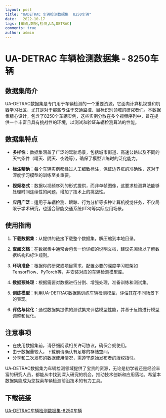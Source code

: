 ```yaml
---
layout: post
title: "UADETRAC 车辆检测数据集  8250车辆"
date:   2022-10-17
tags: [车辆,数据,检测,UA,DETRAC]
comments: true
author: admin
---
```

# UA-DETRAC 车辆检测数据集 - 8250车辆

## 数据集简介

UA-DETRAC数据集是专门用于车辆检测的一个重要资源，它面向计算机视觉和机器学习社区，尤其是对于那些专注于交通监控、目标识别领域的研究者们。本数据集精心设计，包含了8250个车辆实例，这些实例分散在多个视频序列中，旨在提供一个丰富且具有挑战性的环境，以测试和验证车辆检测算法的性能。

## 数据集特点

- **多样性**：数据集涵盖了广泛的驾驶场景，包括城市街道、高速公路以及不同的天气条件（晴天、阴天、夜晚等），确保了模型训练时的泛化能力。
  
- **标注精确**：每个车辆实例都经过人工细致标注，保证边界框的准确性，这对于深度学习模型的训练至关重要。
  
- **视频格式**：数据以视频序列的形式提供，而非单帧图像，这要求检测算法能够处理时间连续性的问题，增加了技术上的挑战性。
  
- **应用广泛**：适用于车辆检测、跟踪、行为分析等多种计算机视觉任务，不仅局限于学术研究，也适合智能交通系统(ITS)等实际应用场景。

## 使用指南

1. **下载数据集**：从提供的链接下载整个数据集，解压缩到本地目录。
   
2. **查阅文档**：在数据集中通常会包含一份详细的说明文档，建议先阅读以了解数据结构和标注规则。
   
3. **环境准备**：根据你的研究或项目需求，配置必要的深度学习框架如TensorFlow、PyTorch等，并安装对应的车辆检测模型库。
   
4. **数据预处理**：根据需要对数据进行分割、增强处理，准备训练和测试集。
   
5. **训练模型**：利用UA-DETRAC数据集训练车辆检测模型，评估其在不同场景下的表现。
   
6. **评估与优化**：通过数据集提供的测试集来评估模型性能，并基于反馈进行模型调整和优化。

## 注意事项

- 在使用数据集前，请仔细阅读相关许可协议，确保合规使用。
- 由于数据量较大，下载前请确认有足够的存储空间。
- 分享和二次发布的数据使用情况，需遵守原始发布者的版权指引。

UA-DETRAC数据集为车辆检测领域提供了宝贵的资源，无论是初学者还是经验丰富的研究人员，都能从中找到深入研究的机会，推动技术创新和应用落地。希望本数据集能成为您探索车辆检测前沿技术的有力工具。

## 下载链接

[UA-DETRAC车辆检测数据集-8250车辆](https://pan.quark.cn/s/b460f3417486)